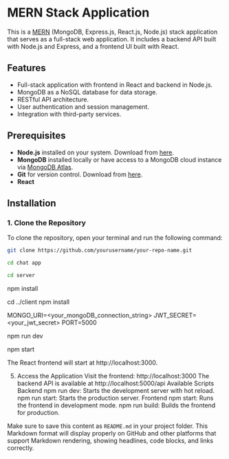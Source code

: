 # MERN Stack Application

This is a [MERN](https://www.mongodb.com/mern-stack) (MongoDB, Express.js, React.js, Node.js) stack application that serves as a full-stack web application. It includes a backend API built with Node.js and Express, and a frontend UI built with React.

## Features
- Full-stack application with frontend in React and backend in Node.js.
- MongoDB as a NoSQL database for data storage.
- RESTful API architecture.
- User authentication and session management.
- Integration with third-party services.


## Prerequisites

- **Node.js** installed on your system. Download from [here](https://nodejs.org/).
- **MongoDB** installed locally or have access to a MongoDB cloud instance via [MongoDB Atlas](https://www.mongodb.com/atlas/database).
- **Git** for version control. Download from [here](https://git-scm.com/).
- **React** 

## Installation

### 1. Clone the Repository
To clone the repository, open your terminal and run the following command:

```bash
git clone https://github.com/yourusername/your-repo-name.git
```
```bash
cd chat app
```
```bash
cd server
```

npm install

cd ../client
npm install


MONGO_URI=<your_mongoDB_connection_string>
JWT_SECRET=<your_jwt_secret>
PORT=5000

npm run dev


npm start


The React frontend will start at http://localhost:3000.

5. Access the Application
Visit the frontend: http://localhost:3000
The backend API is available at http://localhost:5000/api
Available Scripts
Backend
npm run dev: Starts the development server with hot reload.
npm run start: Starts the production server.
Frontend
npm start: Runs the frontend in development mode.
npm run build: Builds the frontend for production.





Make sure to save this content as `README.md` in your project folder. This Markdown format will display properly on GitHub and other platforms that support Markdown rendering, showing headlines, code blocks, and links correctly.
